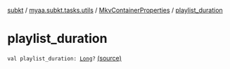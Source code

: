 [subkt](../../index.md) / [myaa.subkt.tasks.utils](../index.md) / [MkvContainerProperties](index.md) / [playlist_duration](./playlist_duration.md)

# playlist_duration

`val playlist_duration: `[`Long`](https://kotlinlang.org/api/latest/jvm/stdlib/kotlin/-long/index.html)`?` [(source)](https://github.com/Myaamori/SubKt/blob/0.1.9/src/main/kotlin/myaa/subkt/tasks/utils/mkvmerge.kt#L57)